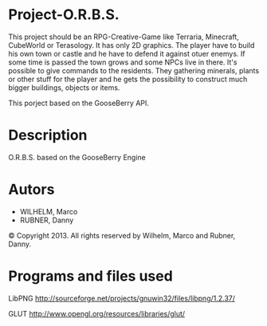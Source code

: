Project-O.R.B.S.
================

This project should be an RPG-Creative-Game like Terraria, Minecraft, CubeWorld or Terasology. It has only 2D graphics. The player have to build his own town or castle and he have to defend it against otuer enemys. If some time is passed the town grows and some NPCs live in there. It's possible to give commands to the residents. They gathering minerals, plants or other stuff for the player and he gets the possibility to construct much bigger buildings, objects or items.

This porject based on the GooseBerry API.

Description
===========

O.R.B.S. based on the GooseBerry Engine

Autors
======

-	WILHELM,	Marco
-	RUBNER,		Danny

© Copyright 2013. All rights reserved by Wilhelm, Marco and Rubner, Danny.

Programs and files used
=======================

LibPNG
http://sourceforge.net/projects/gnuwin32/files/libpng/1.2.37/

GLUT
http://www.opengl.org/resources/libraries/glut/